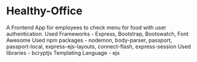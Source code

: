 # Healthy-Office
A Frontend App for employees to check menu for food with user authentication.
Used Frameworks - Express, Bootstrap, Bootswatch, Font Awesome
Used npm packages - nodemon, body-parser, passport, passport-local, express-ejs-layouts, connect-flash, express-session
Used libraries - bcryptjs
Templating Language - ejs
